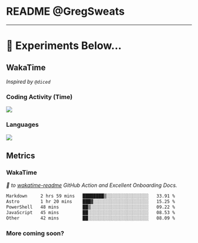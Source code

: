 # README @GregSweats




---
# 🧪 Experiments Below...

## WakaTime

_Inspired by `@diced`_

### Coding Activity (Time)

<a href="https://wakatime.com/@GregSweats" target="_blank"><img src="https://wakatime.com/share/@GregSweats/3e9a92c7-c185-4f55-803f-68a9b7718dc3.png" /></a>

### Languages

<a href="https://wakatime.com/@GregSweats" target="_blank"><img src="https://wakatime.com/share/@GregSweats/18488bb6-6c63-4c8f-bdee-3b8c141f2ad4.png" /></a>

## Metrics

### WakaTime

_🙏 to [wakatime-readme]() GitHub Action and Excellent Onboarding Docs._

<!--START_SECTION:waka-->

```txt
Markdown     2 hrs 59 mins   ████████▒░░░░░░░░░░░░░░░░   33.91 %
Astro        1 hr 20 mins    ███▓░░░░░░░░░░░░░░░░░░░░░   15.25 %
PowerShell   48 mins         ██▒░░░░░░░░░░░░░░░░░░░░░░   09.22 %
JavaScript   45 mins         ██░░░░░░░░░░░░░░░░░░░░░░░   08.53 %
Other        42 mins         ██░░░░░░░░░░░░░░░░░░░░░░░   08.09 %
```

<!--END_SECTION:waka-->

### More coming soon?